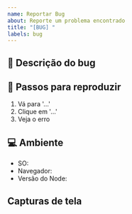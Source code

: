 ```yaml
---
name: Reportar Bug
about: Reporte um problema encontrado
title: "[BUG] "
labels: bug
---
```


## 🐛 Descrição do bug

<!-- Descreva o problema encontrado -->

## 🔁 Passos para reproduzir

1. Vá para '...'
2. Clique em '...'
3. Veja o erro

## 💻 Ambiente

- SO:
- Navegador:
- Versão do Node:

## Capturas de tela

<!-- Se aplicável, adicione prints -->
